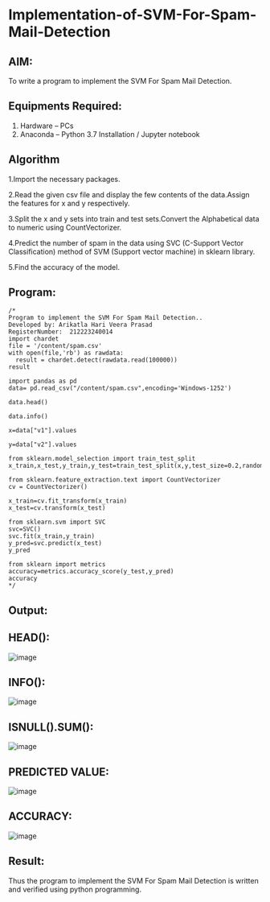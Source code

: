 # Implementation-of-SVM-For-Spam-Mail-Detection

## AIM:
To write a program to implement the SVM For Spam Mail Detection.

## Equipments Required:
1. Hardware – PCs
2. Anaconda – Python 3.7 Installation / Jupyter notebook

## Algorithm
1.Import the necessary packages.

2.Read the given csv file and display the few contents of the data.Assign the features for x and y respectively.

3.Split the x and y sets into train and test sets.Convert the Alphabetical data to numeric using CountVectorizer.

4.Predict the number of spam in the data using SVC (C-Support Vector Classification) method of SVM (Support vector machine) in sklearn library.

5.Find the accuracy of the model.

## Program:
```
/*
Program to implement the SVM For Spam Mail Detection..
Developed by: Arikatla Hari Veera Prasad
RegisterNumber:  212223240014
import chardet
file = '/content/spam.csv'
with open(file,'rb') as rawdata:
  result = chardet.detect(rawdata.read(100000))
result

import pandas as pd
data= pd.read_csv("/content/spam.csv",encoding='Windows-1252')

data.head()

data.info()

x=data["v1"].values

y=data["v2"].values

from sklearn.model_selection import train_test_split
x_train,x_test,y_train,y_test=train_test_split(x,y,test_size=0.2,random_state=0)

from sklearn.feature_extraction.text import CountVectorizer
cv = CountVectorizer()

x_train=cv.fit_transform(x_train)
x_test=cv.transform(x_test)

from sklearn.svm import SVC
svc=SVC()
svc.fit(x_train,y_train)
y_pred=svc.predict(x_test)
y_pred

from sklearn import metrics
accuracy=metrics.accuracy_score(y_test,y_pred)
accuracy
*/
```

## Output:
## HEAD():
![image](https://github.com/Hariveeraprasad-2006/Implementation-of-SVM-For-Spam-Mail-Detection/assets/145049988/8c099d03-6414-4a14-8556-37877be9a1ef)
## INFO():
![image](https://github.com/Hariveeraprasad-2006/Implementation-of-SVM-For-Spam-Mail-Detection/assets/145049988/e998dbf7-8bb8-4d9a-93c6-acdcaac1b72d)
## ISNULL().SUM():
![image](https://github.com/Hariveeraprasad-2006/Implementation-of-SVM-For-Spam-Mail-Detection/assets/145049988/c5250850-832e-4085-ba97-5f231f05c3ec)
## PREDICTED VALUE:
![image](https://github.com/Hariveeraprasad-2006/Implementation-of-SVM-For-Spam-Mail-Detection/assets/145049988/c69eae0a-009f-4c09-9a9b-11dfa0e19050)
## ACCURACY:
![image](https://github.com/Hariveeraprasad-2006/Implementation-of-SVM-For-Spam-Mail-Detection/assets/145049988/4ac94c1c-e65c-477a-8bef-9462da9efd89)


## Result:
Thus the program to implement the SVM For Spam Mail Detection is written and verified using python programming.
